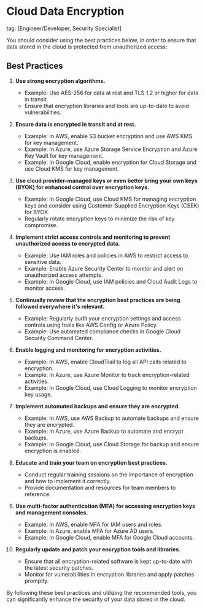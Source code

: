 # Cloud Data Encryption
tag: [Engineer/Developer, Security Specialist]

You should consider using the best practices below, in order to ensure that data stored in the cloud
is protected from unauthorized access:

## Best Practices

1. **Use strong encryption algorithms.**
   - Example: Use AES-256 for data at rest and TLS 1.2 or higher for data in transit.
   - Ensure that encryption libraries and tools are up-to-date to avoid vulnerabilities.

2. **Ensure data is encrypted in transit and at rest.**
   - Example: In AWS, enable S3 bucket encryption and use AWS KMS for key management.
   - Example: In Azure, use Azure Storage Service Encryption and Azure Key Vault for key management.
   - Example: In Google Cloud, enable encryption for Cloud Storage and use Cloud KMS for key management.

3. **Use cloud provider-managed keys or even better bring your own keys (BYOK) for enhanced control over encryption keys.**
   - Example: In Google Cloud, use Cloud KMS for managing encryption keys and consider using Customer-Supplied Encryption Keys (CSEK) for BYOK.
   - Regularly rotate encryption keys to minimize the risk of key compromise.

4. **Implement strict access controls and monitoring to prevent unauthorized access to encrypted data.**
   - Example: Use IAM roles and policies in AWS to restrict access to sensitive data.
   - Example: Enable Azure Security Center to monitor and alert on unauthorized access attempts.
   - Example: In Google Cloud, use IAM policies and Cloud Audit Logs to monitor access.

5. **Continually review that the encryption best practices are being followed everywhere it's relevant.**
   - Example: Regularly audit your encryption settings and access controls using tools like AWS Config or Azure Policy.
   - Example: Use automated compliance checks in Google Cloud Security Command Center.

6. **Enable logging and monitoring for encryption activities.**
   - Example: In AWS, enable CloudTrail to log all API calls related to encryption.
   - Example: In Azure, use Azure Monitor to track encryption-related activities.
   - Example: In Google Cloud, use Cloud Logging to monitor encryption key usage.

7. **Implement automated backups and ensure they are encrypted.**
   - Example: In AWS, use AWS Backup to automate backups and ensure they are encrypted.
   - Example: In Azure, use Azure Backup to automate and encrypt backups.
   - Example: In Google Cloud, use Cloud Storage for backup and ensure encryption is enabled.

8. **Educate and train your team on encryption best practices.**
   - Conduct regular training sessions on the importance of encryption and how to implement it correctly.
   - Provide documentation and resources for team members to reference.

9. **Use multi-factor authentication (MFA) for accessing encryption keys and management consoles.**
   - Example: In AWS, enable MFA for IAM users and roles.
   - Example: In Azure, enable MFA for Azure AD users.
   - Example: In Google Cloud, enable MFA for Google Cloud accounts.

10. **Regularly update and patch your encryption tools and libraries.**
    - Ensure that all encryption-related software is kept up-to-date with the latest security patches.
    - Monitor for vulnerabilities in encryption libraries and apply patches promptly.

By following these best practices and utilizing the recommended tools, you can significantly enhance the security of your data stored in the cloud.
